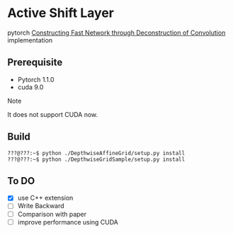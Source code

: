 # Active Shift Layer

pytorch [Constructing Fast Network through Deconstruction of Convolution](https://papers.nips.cc/paper/7835-constructing-fast-network-through-deconstruction-of-convolution.pdf) implementation

## Prerequisite

* Pytorch 1.1.0
* cuda 9.0

> [!NOTE]
> It does not support CUDA now.

## Build
```console
???@???:~$ python ./DepthwiseAffineGrid/setup.py install
???@???:~$ python ./DepthwiseGridSample/setup.py install
```

## To DO
- [x] use C++ extension
- [ ] Write Backward
- [ ] Comparison with paper
- [ ] improve performance using CUDA
